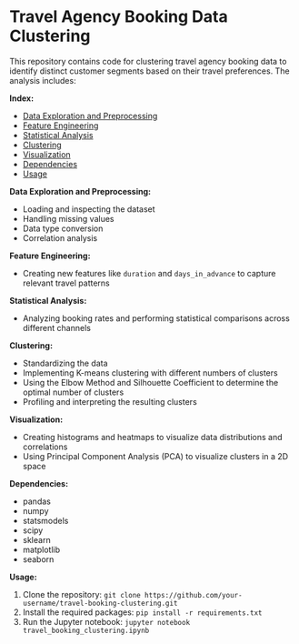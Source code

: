 # Travel Agency Booking Data Clustering

This repository contains code for clustering travel agency booking data to identify distinct customer segments based on their travel preferences. The analysis includes:

**Index:**

* [Data Exploration and Preprocessing](#data-exploration-and-preprocessing)
* [Feature Engineering](#feature-engineering)
* [Statistical Analysis](#statistical-analysis)
* [Clustering](#clustering)
* [Visualization](#visualization)
* [Dependencies](#dependencies)
* [Usage](#usage)


**Data Exploration and Preprocessing:**
* Loading and inspecting the dataset
* Handling missing values
* Data type conversion
* Correlation analysis

**Feature Engineering:**
* Creating new features like `duration` and `days_in_advance` to capture relevant travel patterns

**Statistical Analysis:**
* Analyzing booking rates and performing statistical comparisons across different channels

**Clustering:**
* Standardizing the data
* Implementing K-means clustering with different numbers of clusters
* Using the Elbow Method and Silhouette Coefficient to determine the optimal number of clusters
* Profiling and interpreting the resulting clusters

**Visualization:**
* Creating histograms and heatmaps to visualize data distributions and correlations
* Using Principal Component Analysis (PCA) to visualize clusters in a 2D space

**Dependencies:**
* pandas
* numpy
* statsmodels
* scipy
* sklearn
* matplotlib
* seaborn

**Usage:**
1. Clone the repository: `git clone https://github.com/your-username/travel-booking-clustering.git`
2. Install the required packages: `pip install -r requirements.txt`
3. Run the Jupyter notebook: `jupyter notebook travel_booking_clustering.ipynb`
